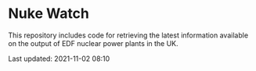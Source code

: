 # Nuke Watch

This repository includes code for retrieving the latest information available on the output of EDF nuclear power plants in the UK.

Last updated: 2021-11-02 08:10